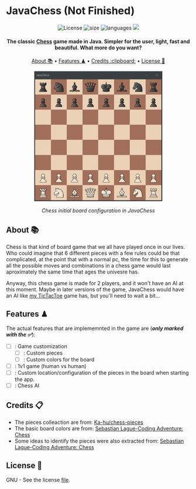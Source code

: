 # JavaChess (Not Finished)

<!-- Repo Badges -->
<div id="badges" align="center">
  <a> <img src="https://img.shields.io/github/license/filipondios/tictactoe" alt="License"/> </a>
  <a> <img src="https://img.shields.io/github/repo-size/filipondios/tictactoe" alt="size"> </a>
  <a> <img src="https://img.shields.io/github/languages/top/filipondios/tictactoe" alt="languages"> </a>
  <a> <img src="https://img.shields.io/github/last-commit/filipondios/tictactoe"> </a>
</div>

<!-- Project/App resume -->
<h4 align="center">
The classic <b><a href="https://en.wikipedia.org/wiki/Chess">Chess</a></b> game made in Java. Simpler for the user, light, fast
and beautiful. What more do you want?
</h4>

<!-- Quick Link -->
<p align="center">
  <a href="#about">About 📚</a> •
  <a href="#license">Features ♟</a> •
  <a href="#credits">Credits :clipboard:</a> •
  <a href="#license">License 📜</a>
</p>

<!-- App preview -->
<div align="center">
  <img src =".readmefiles/preview.png" width="350">
    <p><i>Chess initial board configuration in JavaChess</i></p>
</div>

<!-- About the app -->
<a name="about"></a>
## About 📚
<p>Chess is that kind of board game that we all have played once in our lives. Who could imagine that 6 different pieces with a few rules could be
that complicated, at the point that with a normal pc, the time for this to generate all the possible moves and combinations in a chess game would
last aproximately the same time that ages the univesre has.<p>

<p>Anyway, this chess game is made for 2 players, and it won't have an AI at this moment. Maybe in later versions of the game, JavaChess would have an AI like <a href="https://github.com/Filipondios/TicTacToe">my TicTacToe</a> game has, but you'll need to wait a bit...<p>

<!-- Implemented and not implemented features -->
<a name="features"></a>
## Features ♟
The actual features that are implememnted in the game are (***only marked with the :white_check_mark:***):

- [ ] : Game customization
  - [ ] : Custom pieces
  - [ ] : Custom colors for the board
- [ ] : 1v1 game (human vs human)
- [ ] : Custom location/configuration of the pieces in the board when starting the app.
- [ ] : Chess AI

<!-- Credits -->
<a name="credits"></a>
## Credits :clipboard:
- The pieces colleaction are from: <a href="https://github.com/Ka-hu/chess-pieces">Ka-hu/chess-pieces</a>
- The basic board colors are from: <a href="https://www.youtube.com/watch?v=U4ogK0MIzqk&t=285s">Sebastian Lague-Coding Adventure: Chess</a>
- Some ideas to identify the pieces were also extracted from: <a href="https://www.youtube.com/watch?v=U4ogK0MIzqk&t=285s">Sebastian Lague-Coding Adventure: Chess</a>

<!-- License -->
<a name="license"></a>
## License 📜
GNU - See the license <a href="LICENSE">file</a>.
